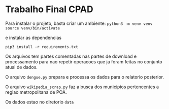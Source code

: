 # Trabalho Final CPAD

Para instalar o projeto, basta criar um ambiente:
`python3 -m venv venv`
`source venv/bin/activate`

e instalar as dependencias

`pip3 install -r requirements.txt`

Os arquivos tem partes comentadas nas partes de download e processamento para nao repetir operacoes que ja foram feitas no conjunto atual de dados.

O arquivo `dengue.py` prepara e processa os dados para o relatorio posterior.

O arquivo `wikipedia_scrap.py` faz a busca dos municipios pertencentes a regiao metropolitana de POA.

Os dados estao no diretorio `data`
